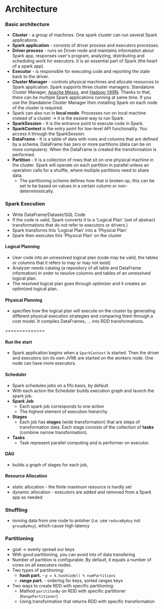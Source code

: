 Architecture
=============

### Basic architecture
* **Cluster** - a group of machines. One spark cluster can run several Spark applications.
* **Spark application** - consists of driver process and executors processes.
* **Driver process** - runs on Driver node and maintains information about Spark app, responses user's program, analyzing, distributing and scheduling work for executors. It is an essential part of Spark (the heart of a spark app).
* **Executor** - is responsible for executing code and reporting the state back to the driver.
* **Cluster Manager** - controls physical machines and allocate resources to Spark application. Spark supports three cluster managers: Standalone Cluster Manager, [Apache Mesos](https://mesos.apache.org/), and [Hadoop YARN](https://hadoop.apache.org/docs/current/hadoop-yarn/hadoop-yarn-site/YARN.html). Thanks to that, there can be multiple Spark applications running at same time. If you use the Standalone Cluster Manager then installing Spark on each node of the cluster is required.
* Spark can also run in **local mode**. Processes run on local machine instead of a cluster -> it is the easiest way to run Spark.
* **SparkSession** - It is the entrance point to execute code in Spark.
* **SparkContext** is the entry point for low-level API functionality. You access it through the SparkSession.
* **DataFrame** - It is a table of data with rows and columns that are defined by a schema. DataFrame has zero or more partitions (data can be on more computers). When the DataFrame is created the transformation is performed.
* **Partition** - It is a collection of rows that sit on one physical machine in the cluster. Spark will operate on each partition in parallel unless an operation calls for a shuffle, where multiple partitions need to share data.
  * The partitioning scheme defines how that is broken up, this can be set to be based on values in a certain column or non-deterministically.

### Spark Execution
- Write DataFrame/Dataset/SQL Code
- If the code is valid, Spark converts it to a 'Logical Plan' (set of abstract transformations that do not refer to executors or drivers.)
- Spark transforms this 'Logical Plan' into a 'Physical Plan'
- Spark then executes this 'Physical Plan' on the cluster

#### Logical Planning
- User code into an unresolved logical plan (code may be valid, the tables or columns that it refers to may or may not exist)
- Analyzer needs catalog (a repository of all table and DataFrame information) in order to resolve columns and tables of an unresolved logical plan.
- The resolved logical plan goes through optimizer and it creates an optimized logical plan.
#### Physical Planning
- specifies how the logical plan will execute on the cluster by generating different physical execution strategies and comparing them through a cost model. It compiles DataFrames, ... into RDD transformations.

==============

#### Run the start
- Spark application begins when a `SparkContext` is started. Then the driver and executors (on its own JVM) are started on the workers node. One node can have more executors.

#### Scheduler
- Spark schedules jobs on a fifo basis, by default.
- With each action the Scheduler builds execution graph and launch the spark job.
- **Spark Job**
  - Each spark job corresponds to one action
  - The highest element of execution hierarchy
- **Stages**
  - Each job has **stages** (wide transformation) that are steps of transformation data. Each stage consists of the collection of **tasks** (combine narrow transformation).
- **Tasks**
  - Task represent parallel computing and is performer on executor.
  
#### DAG
- builds a graph of stages for each job, 
 
#### Resource Allocation
- static allocation - the finite maximum resource is hardly set
- dynamic allocation - executors are added and removed from a Spark app as needed

### Shuffling
- moving data from one node to antoher (i.e. use `reduceByKey` not `groupByKey`), which cause high latency

### Partitioning
- goal ->  evenly spread our keys
- With good partitioning, you can avoid lots of data transfering
- Number of partition is configurable. By default, it equals a number of cores on all executors nodes.
- Two types of partitioning:
  - **hash part.** - `p = k.hashCode() % numPartitions`
  - **range part.** - ordering for keys, sorted ranges keys
- Two ways to create RDD with specific partitioning:
  - Mathod `parititonBy` on RDD with specific partitioner (`RangePartitioner`)
  - Using transformation that returns RDD with specific transformation



